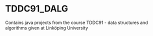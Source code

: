 # TDDC91_DALG
Contains java projects from the course TDDC91 - data structures and algorithms given at Linköping University
